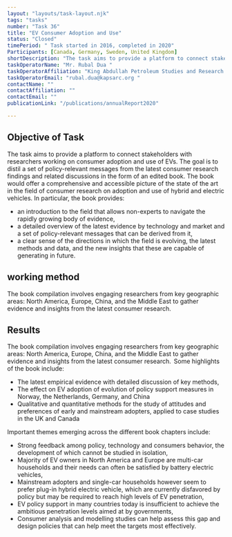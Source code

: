 ```yaml
---
layout: "layouts/task-layout.njk"
tags: "tasks"
number: "Task 36"
title: "EV Consumer Adoption and Use"
status: "Closed"
timePeriod: " Task started in 2016, completed in 2020"
Participants: [Canada, Germany, Sweden, United Kingdom]
shortDescription: "The task aims to provide a platform to connect stakeholders with researchers working on consumer adoption and use of EVs."
taskOperatorName: "Mr. Rubal Dua "
taskOperatorAffiliation: "King Abdullah Petroleum Studies and Research Center "
taskOperatorEmail: "rubal.dua@kapsarc.org "
contactName: ""
contactAffiliation: ""
contactEmail: ""
publicationLink: "/publications/annualReport2020"

---
```


## Objective of Task
The task aims to provide a platform to connect stakeholders with researchers working on consumer adoption and use of EVs. The goal is to distil a set of policy-relevant messages from the latest consumer research findings and related discussions in the form of an edited book. The book would offer a comprehensive and accessible picture of the state of the art in the field of consumer research on adoption and use of hybrid and electric vehicles. In particular, the book provides: 

- an introduction to the field that allows non-experts to navigate the rapidly growing body of evidence,  
- a detailed overview of the latest evidence by technology and market and a set of policy-relevant messages that can be derived from it, 
- a clear sense of the directions in which the field is evolving, the latest methods and data, and the new insights that these are capable of generating in future. 

## working method
The book compilation involves engaging researchers from key geographic areas: North America, Europe, China, and the Middle East to gather evidence and insights from the latest consumer research.  

## Results
The book compilation involves engaging researchers from key geographic areas: North America, Europe, China, and the Middle East to gather evidence and insights from the latest consumer research.  
Some highlights of the book include: 

- The latest empirical evidence with detailed discussion of key methods,   
- The effect on EV adoption of evolution of policy support measures in Norway, the Netherlands, Germany, and China  
- Qualitative and quantitative methods for the study of attitudes and preferences of early and mainstream adopters, applied to case studies in the UK and Canada 

Important themes emerging across the different book chapters include: 

- Strong feedback among policy, technology and consumers behavior, the development of which cannot be studied in isolation, 
- Majority of EV owners in North America and Europe are multi-car households and their needs can often be satisfied by battery electric vehicles, 
- Mainstream adopters and single-car households however seem to prefer plug-in hybrid electric vehicle, which are currently disfavored by policy but may be required to reach high levels of EV penetration, 
- EV policy support in many countries today is insufficient to achieve the ambitious penetration levels aimed at by governments, 
- Consumer analysis and modelling studies can help assess this gap and design policies that can help meet the targets most effectively. 